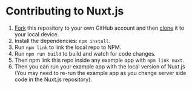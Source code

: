 # Contributing to Nuxt.js

1. [Fork](https://help.github.com/articles/fork-a-repo/) this repository to your own GitHub account and then [clone](https://help.github.com/articles/cloning-a-repository/) it to your local device.
2. Install the dependencies: `npm install`.
3. Run `npm link` to link the local repo to NPM.
4. Run `npm run build` to build and watch for code changes.
5. Then npm link this repo inside any example app with `npm link nuxt`.
6. Then you can run your example app with the local version of Nuxt.js (You may need to re-run the example app as you change server side code in the Nuxt.js repository).